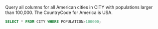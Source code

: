 Query all columns for all American cities in CITY with populations larger than 100,000. The CountryCode for America is USA. 
```SQL
SELECT * FROM CITY WHERE POPULATION>100000;
```

